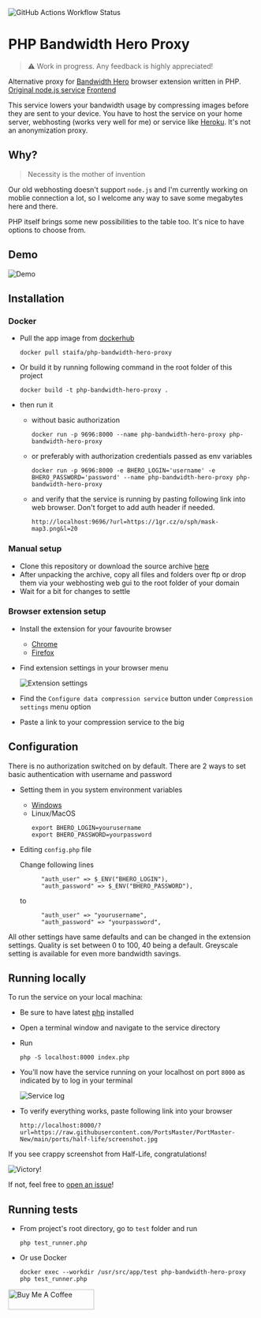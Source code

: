<img alt="GitHub Actions Workflow Status" src="https://img.shields.io/github/actions/workflow/status/staifa/php_bandwidth_hero_proxy/php.yml?style=for-the-badge&logoSize=100">

# PHP Bandwidth Hero Proxy

> :warning: Work in progress. Any feedback is highly appreciated!

Alternative proxy for [Bandwidth Hero](https://bandwidth-hero.com/) browser extension written in PHP.
[Original node.js service](https://github.com/ayastreb/bandwidth-hero-proxy)
[Frontend](https://github.com/ayastreb/bandwidth-hero)

This service lowers your bandwidth usage by compressing images before they are sent to your device. You have to host the service on your home server, webhosting (works very well for me) or service like [Heroku](https://www.heroku.com/).
It's not an anonymization proxy.

## Why?

> Necessity is the mother of invention

Our old webhosting doesn't support `node.js` and I'm currently working on moblie connection a lot, so I welcome any way to save some megabytes here and there.

PHP itself brings some new possibilities to the table too. It's nice to have options to choose from.

## Demo

![Demo](/../../../../staifa/readme-assets/blob/main/sbhero8.gif)

## Installation

### Docker

* Pull the app image from [dockerhub](https://hub.docker.com/r/staifa/php-bandwidth-hero-proxy)
    ```
    docker pull staifa/php-bandwidth-hero-proxy
    ```

* Or build it by running following command in the root folder of this project
    ```
    docker build -t php-bandwidth-hero-proxy .
    ```

* then run it
    * without basic authorization
        ```
        docker run -p 9696:8000 --name php-bandwidth-hero-proxy php-bandwidth-hero-proxy
        ```
    * or preferably with authorization credentials passed as env variables
        ```
        docker run -p 9696:8000 -e BHERO_LOGIN='username' -e BHERO_PASSWORD='password' --name php-bandwidth-hero-proxy php-bandwidth-hero-proxy
        ```
    * and verify that the service is running by pasting following link into web browser. Don't forget to add auth header if needed.
        ```
        http://localhost:9696/?url=https://1gr.cz/o/sph/mask-map3.png&l=20
        ```

### Manual setup

- Clone this repository or download the source archive [here](https://github.com/staifa/php_bandwidth_hero_proxy/archive/refs/heads/main.zip)
- After unpacking the archive, copy all files and folders over ftp or drop them via your webhosting web gui to the root folder of your domain
- Wait for a bit for changes to settle

### Browser extension setup

* Install the extension for your favourite browser
    * [Chrome](https://chromewebstore.google.com/detail/bandwidth-hero-live-image/mmhippoadkhcflebgghophicgldbahdb?pli=1)
    * [Firefox](https://addons.mozilla.org/en-US/firefox/addon/bandwidth-hero/)

* Find extension settings in your browser menu

    ![Extension settings](/../../../../staifa/readme-assets/blob/main/bhero1.jpeg)

* Find the `Configure data compression service` button under `Compression settings` menu option
* Paste a link to your compression service to the big

## Configuration

There is no authorization switched on by default. There are 2 ways to set basic authentication with username and password

* Setting them in you system environment variables
    * [Windows](https://learn.microsoft.com/en-us/windows-server/administration/windows-commands/set_1)
    * Linux/MacOS
        ```Linux/MacOS
        export BHERO_LOGIN=yourusername
        export BHERO_PASSWORD=yourpassword
        ```

* Editing `config.php` file

  Change following lines
  
            "auth_user" => $_ENV("BHERO_LOGIN"),
            "auth_password" => $_ENV("BHERO_PASSWORD"),
    
  to
  
            "auth_user" => "yourusername",
            "auth_password" => "yourpassword",

All other settings have same defaults and can be changed in the extension settings. Quality is set between 0 to 100, 40 being a default. Greyscale setting is available for even more bandwidth savings.

## Running locally

To run the service on your local machina:
* Be sure to have latest [php](https://www.php.net/) installed
* Open a terminal window and navigate to the service directory
* Run
    ```shell
    php -S localhost:8000 index.php
    ```

* You'll now have the service running on your localhost on port `8000` as indicated by to log in your terminal

    ![Service log](/../../../../staifa/readme-assets/blob/main/bhero3.jpeg)

* To verify everything works, paste following link into your browser
    ```
    http://localhost:8000/?url=https://raw.githubusercontent.com/PortsMaster/PortMaster-New/main/ports/half-life/screenshot.jpg
    ```

If you see crappy screenshot from Half-Life, congratulations!

![Victory!](/../../../../staifa/readme-assets/blob/main/bhero4.jpeg)

If not, feel free to [open an issue](https://github.com/staifa/php_bandwidth_hero_proxy/issues)!

## Running tests

* From project's root directory, go to `test` folder and run
    ```shell
    php test_runner.php
    ```

* Or use Docker
    ```
    docker exec --workdir /usr/src/app/test php-bandwidth-hero-proxy php test_runner.php
    ```

<a href="https://www.buymeacoffee.com/staifa" target="_blank"><img src="https://cdn.buymeacoffee.com/buttons/default-orange.png" alt="Buy Me A Coffee" height="41" width="174"></a>
